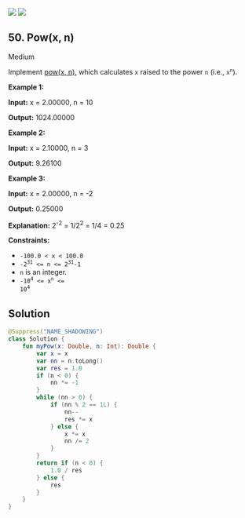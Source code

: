 [![](https://img.shields.io/github/stars/LeetCode-Top-Interview-150/LeetCode-Top-Interview-150?label=Stars&style=flat-square)](https://github.com/LeetCode-Top-Interview-150/LeetCode-Top-Interview-150)
[![](https://img.shields.io/github/forks/LeetCode-Top-Interview-150/LeetCode-Top-Interview-150?label=Fork%20me%20on%20GitHub%20&style=flat-square)](https://github.com/LeetCode-Top-Interview-150/LeetCode-Top-Interview-150/fork)

## 50\. Pow(x, n)

Medium

Implement [pow(x, n)](http://www.cplusplus.com/reference/valarray/pow/), which calculates `x` raised to the power `n` (i.e., <code>x<sup>n</sup></code>).

**Example 1:**

**Input:** x = 2.00000, n = 10

**Output:** 1024.00000

**Example 2:**

**Input:** x = 2.10000, n = 3

**Output:** 9.26100

**Example 3:**

**Input:** x = 2.00000, n = -2

**Output:** 0.25000

**Explanation:** 2<sup>\-2</sup> = 1/2<sup>2</sup> = 1/4 = 0.25

**Constraints:**

*   `-100.0 < x < 100.0`
*   <code>-2<sup>31</sup> <= n <= 2<sup>31</sup>-1</code>
*   `n` is an integer.
*   <code>-10<sup>4</sup> <= x<sup>n</sup> <= 10<sup>4</sup></code>

## Solution

```kotlin
@Suppress("NAME_SHADOWING")
class Solution {
    fun myPow(x: Double, n: Int): Double {
        var x = x
        var nn = n.toLong()
        var res = 1.0
        if (n < 0) {
            nn *= -1
        }
        while (nn > 0) {
            if (nn % 2 == 1L) {
                nn--
                res *= x
            } else {
                x *= x
                nn /= 2
            }
        }
        return if (n < 0) {
            1.0 / res
        } else {
            res
        }
    }
}
```